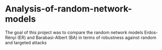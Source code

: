 # Analysis-of-random-network-models

The goal of this project was to compare the random network models Erdos-Rényi (ER) and Barabasi-Albert (BA) in terms of robustness against random and targeted attacks

